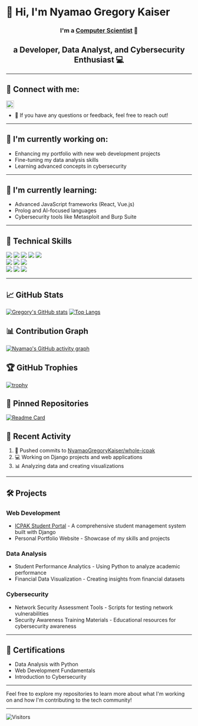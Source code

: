 # 👋 Hi, I'm Nyamao Gregory Kaiser
<h3 align="center">
I'm a <a href="https://nyamaogregorykaiser.github.io/Nyamao-Gregory/" target="_blank" rel="noreferrer">Computer Scientist</a> 👋
</h3>
<h2 align="center">
a Developer, Data Analyst, and Cybersecurity Enthusiast 💻
</h2>

---

## 🤝 Connect with me:
<a href="mailto:nyamaokaiser79@gmail.com"><img align="left" src="https://raw.githubusercontent.com/yushi1007/yushi1007/main/images/linkedin.svg" alt="Nyamao Gregory | Email" width="21px"/></a>
<br>
- 💬 If you have any questions or feedback, feel free to reach out!

---

## 🔭 I'm currently working on:
- Enhancing my portfolio with new web development projects
- Fine-tuning my data analysis skills
- Learning advanced concepts in cybersecurity

---

## 🌱 I'm currently learning:
- Advanced JavaScript frameworks (React, Vue.js)
- Prolog and AI-focused languages
- Cybersecurity tools like Metasploit and Burp Suite

---

## 💼 Technical Skills
![](https://img.shields.io/badge/Python-3776AB?style=for-the-badge&logo=python&logoColor=white)
![](https://img.shields.io/badge/C++-00599C?style=for-the-badge&logo=c%2B%2B&logoColor=white)
![](https://img.shields.io/badge/Matlab-0076A8?style=for-the-badge&logo=matlab&logoColor=white)
![](https://img.shields.io/badge/PHP-777BB4?style=for-the-badge&logo=php&logoColor=white)
![](https://img.shields.io/badge/JavaScript-F7DF1E?style=for-the-badge&logo=javascript&logoColor=black)
<br>
![](https://img.shields.io/badge/Web-HTML5-informational?style=flat&logo=html5&color=E34F26)
![](https://img.shields.io/badge/Web-CSS3-informational?style=flat&logo=css3&color=1572B6)
![](https://img.shields.io/badge/Framework-Vue.js-informational?style=flat&logo=vue.js&color=4FC08D)
<br>
![](https://img.shields.io/badge/Tools-GitHub-informational?style=flat&logo=github&color=181717)
![](https://img.shields.io/badge/Tools-PostgreSQL-informational?style=flat&logo=postgresql&color=336791)
![](https://img.shields.io/badge/Tools-SQL-informational?style=flat&logo=sql&color=00758F)

---

## 📈 GitHub Stats 
[![Gregory's GitHub stats](https://github-readme-stats.vercel.app/api?username=NyamaoGregoryKaiser&show_icons=true&theme=radical)](https://github.com/NyamaoGregoryKaiser)
[![Top Langs](https://github-readme-stats.vercel.app/api/top-langs/?username=NyamaoGregoryKaiser&layout=compact&theme=radical)](https://github.com/NyamaoGregoryKaiser)

## 📊 Contribution Graph
[![Nyamao's GitHub activity graph](https://activity-graph.herokuapp.com/graph?username=NyamaoGregoryKaiser&theme=react-dark)](https://github.com/NyamaoGregoryKaiser)

## 🏆 GitHub Trophies
[![trophy](https://github-profile-trophy.vercel.app/?username=NyamaoGregoryKaiser&theme=onedark)](https://github.com/NyamaoGregoryKaiser)

## 📌 Pinned Repositories
[![Readme Card](https://github-readme-stats.vercel.app/api/pin/?username=NyamaoGregoryKaiser&repo=whole-icpak&theme=radical)](https://github.com/NyamaoGregoryKaiser/whole-icpak)

## 🔄 Recent Activity
<!--START_SECTION:activity-->
1. 🔄 Pushed commits to [NyamaoGregoryKaiser/whole-icpak](https://github.com/NyamaoGregoryKaiser/whole-icpak)
2. 💻 Working on Django projects and web applications
3. 📊 Analyzing data and creating visualizations
<!--END_SECTION:activity-->

---

## 🛠️ Projects

### Web Development
- [ICPAK Student Portal](https://github.com/NyamaoGregoryKaiser/whole-icpak) - A comprehensive student management system built with Django
- Personal Portfolio Website - Showcase of my skills and projects

### Data Analysis
- Student Performance Analytics - Using Python to analyze academic performance
- Financial Data Visualization - Creating insights from financial datasets

### Cybersecurity
- Network Security Assessment Tools - Scripts for testing network vulnerabilities
- Security Awareness Training Materials - Educational resources for cybersecurity awareness

---

## 📜 Certifications
- Data Analysis with Python
- Web Development Fundamentals
- Introduction to Cybersecurity

---

Feel free to explore my repositories to learn more about what I'm working on and how I'm contributing to the tech community!

---

![Visitors](https://visitor-badge.glitch.me/badge?page_id=NyamaoGregoryKaiser.NyamaoGregoryKaiser)
